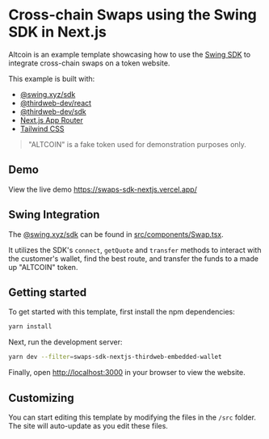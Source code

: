 # Cross-chain Swaps using the Swing SDK in Next.js

Altcoin is an example template showcasing how to use the [Swing SDK](https://developers.swing.xyz/reference/sdk) to integrate cross-chain swaps on a token website.

This example is built with:

- [@swing.xyz/sdk](https://developers.swing.xyz/reference/sdk)
- [@thirdweb-dev/react](https://portal.thirdweb.com/react)
- [@thirdweb-dev/sdk](https://portal.thirdweb.com/typescript)
- [Next.js App Router](https://nextjs.org)
- [Tailwind CSS](https://tailwindcss.com)

> "ALTCOIN" is a fake token used for demonstration purposes only.

## Demo

View the live demo https://swaps-sdk-nextjs.vercel.app/

## Swing Integration

The [@swing.xyz/sdk](https://developers.swing.xyz/reference/sdk) can be found in [src/components/Swap.tsx](./src/components/Swap.tsx).

It utilizes the SDK's `connect`, `getQuote` and `transfer` methods to interact with the customer's wallet, find the best route, and transfer the funds to a made up "ALTCOIN" token.

## Getting started

To get started with this template, first install the npm dependencies:

```bash
yarn install
```

Next, run the development server:

```bash
yarn dev --filter=swaps-sdk-nextjs-thirdweb-embedded-wallet
```

Finally, open [http://localhost:3000](http://localhost:3000) in your browser to view the website.

## Customizing

You can start editing this template by modifying the files in the `/src` folder. The site will auto-update as you edit these files.
